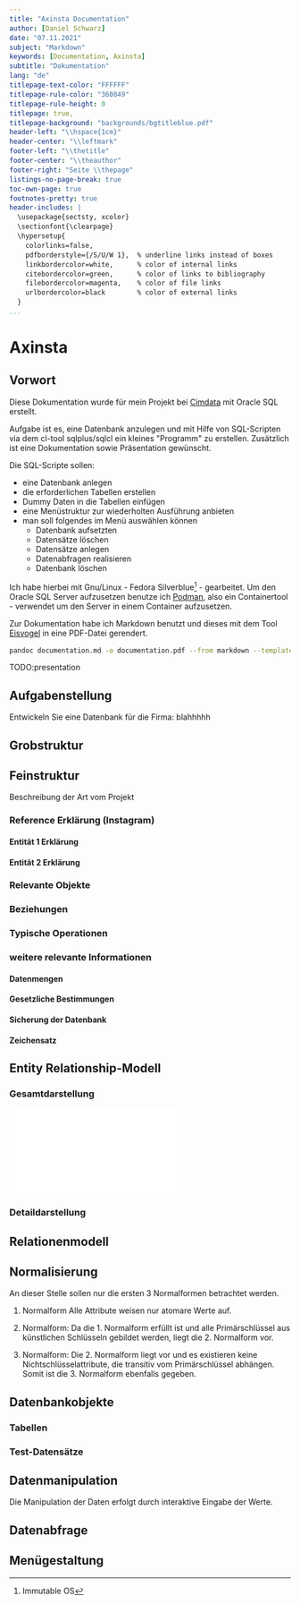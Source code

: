```yaml
---
title: "Axinsta Documentation"
author: [Daniel Schwarz]
date: "07.11.2021"
subject: "Markdown"
keywords: [Documentation, Axinsta]
subtitle: "Dokumentation"
lang: "de"
titlepage-text-color: "FFFFFF"
titlepage-rule-color: "360049"
titlepage-rule-height: 0
titlepage: true,
titlepage-background: "backgrounds/bgtitleblue.pdf"
header-left: "\\hspace{1cm}"
header-center: "\\leftmark"
footer-left: "\\thetitle"
footer-center: "\\theauthor"
footer-right: "Seite \\thepage"
listings-no-page-break: true
toc-own-page: true
footnotes-pretty: true
header-includes: |
  \usepackage{sectsty, xcolor}
  \sectionfont{\clearpage}
  \hypersetup{
    colorlinks=false,
    pdfborderstyle={/S/U/W 1},  % underline links instead of boxes
    linkbordercolor=white,      % color of internal links
    citebordercolor=green,      % color of links to bibliography
    filebordercolor=magenta,    % color of file links
    urlbordercolor=black        % color of external links
  }
...
```


# Axinsta

## Vorwort

Diese Dokumentation wurde für mein Projekt bei [Cimdata](https://www.cimdata.de/)
mit Oracle SQL erstellt.

Aufgabe ist es, eine Datenbank anzulegen und mit Hilfe von SQL-Scripten via
dem cl-tool sqlplus/sqlcl ein kleines "Programm" zu erstellen. Zusätzlich ist
eine Dokumentation sowie Präsentation gewünscht.

Die SQL-Scripte sollen:

- eine Datenbank anlegen
- die erforderlichen Tabellen erstellen
- Dummy Daten in die Tabellen einfügen
- eine Menüstruktur zur wiederholten Ausführung anbieten
- man soll folgendes im Menü auswählen können
  - Datenbank aufsetzten
  - Datensätze löschen
  - Datensätze anlegen
  - Datenabfragen realisieren
  - Datenbank löschen

Ich habe hierbei mit Gnu/Linux - Fedora Silverblue[^e] - gearbeitet. Um den Oracle
SQL Server aufzusetzen benutze ich [Podman](https://podman.io/), also ein Containertool - verwendet um
den Server in einem Container aufzusetzen.

Zur Dokumentation habe ich Markdown benutzt und dieses mit
dem Tool [Eisvogel](https://github.com/Wandmalfarbe/pandoc-latex-template) in eine PDF-Datei gerendert.

```{.bash caption="Eisvogel cl-Befehl"}
pandoc documentation.md -o documentation.pdf --from markdown --template eisvogel -V lang=de --shift-heading-level-by=-1 --toc --number-sections --listings
```

[^e]: Immutable OS

TODO:presentation

## Aufgabenstellung

Entwickeln Sie eine Datenbank für die Firma: blahhhhh

## Grobstruktur

## Feinstruktur

Beschreibung der Art vom Projekt

### Reference Erklärung (Instagram)

#### Entität 1 Erklärung

#### Entität 2 Erklärung

### Relevante Objekte

### Beziehungen

### Typische Operationen

### weitere relevante Informationen

#### Datenmengen

#### Gesetzliche Bestimmungen

#### Sicherung der Datenbank

#### Zeichensatz

## Entity Relationship-Modell

### Gesamtdarstellung

![ER-Model](img/testpdf.pdf)

### Detaildarstellung

## Relationenmodell

## Normalisierung

An dieser Stelle sollen nur die ersten 3 Normalformen betrachtet werden.

1. Normalform
   Alle Attribute weisen nur atomare Werte auf.

2. Normalform:
   Da die 1. Normalform erfüllt ist und alle Primärschlüssel aus künstlichen
   Schlüsseln gebildet werden, liegt die 2. Normalform vor.

3. Normalform:
   Die 2. Normalform liegt vor und es existieren keine Nichtschlüsselattribute,
   die transitiv vom Primärschlüssel abhängen. Somit ist die 3. Normalform
   ebenfalls gegeben.

## Datenbankobjekte

### Tabellen

### Test-Datensätze

## Datenmanipulation

Die Manipulation der Daten erfolgt durch interaktive Eingabe der Werte.

## Datenabfrage

## Menügestaltung
